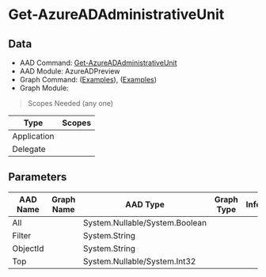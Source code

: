 # Get-AzureADAdministrativeUnit

> 

## Data

+ AAD Command: [Get-AzureADAdministrativeUnit](https://docs.microsoft.com/en-us/powershell/module/AzureADPreview/Get-AzureADAdministrativeUnit)
+ AAD Module: AzureADPreview
+ Graph Command: []() ([Examples](https://github.com/orgs/msgraph/discussions?discussions_q=)), []() ([Examples](https://github.com/orgs/msgraph/discussions?discussions_q=))
+ Graph Module: 

> Scopes Needed (any one)

|Type|Scopes|
|---|---|
|Application||
|Delegate||

## Parameters

|AAD Name|Graph Name|AAD Type|Graph Type|Infos|
|---|---|---|---|---|
|All||System.Nullable/System.Boolean|||
|Filter||System.String|||
|ObjectId||System.String|||
|Top||System.Nullable/System.Int32|||

